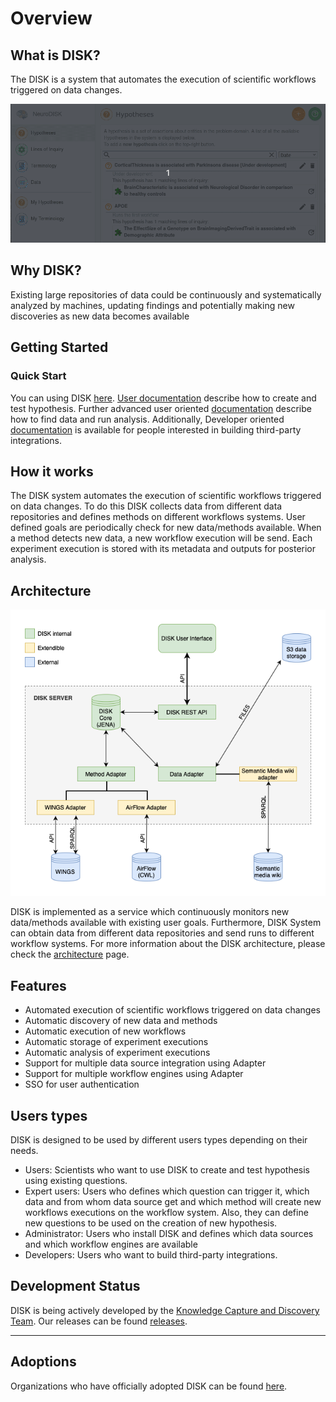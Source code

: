 # Overview

## What is DISK?

The DISK is a system that automates the execution of scientific workflows triggered on data changes. 

![DISK](figures/user-guide/web.gif "DISK")


## Why DISK?

Existing large repositories of
data could be continuously and systematically analyzed by
machines, updating findings and potentially making new
discoveries as new data becomes available

## Getting Started


### Quick Start

You can using DISK [here](https://disk.isi.edu).
[User documentation](user-guide/) describe how to create and test hypothesis.
Further advanced user oriented [documentation](advanced-user/) describe how to find 
data and run analysis. Additionally, Developer oriented [documentation](developer-guide/) 
is available for people interested in building third-party integrations.


## How it works

The DISK system automates the execution of scientific workflows triggered on data changes.
To do this DISK collects data from different data repositories and defines methods on different workflows systems.
User defined goals are periodically check for new data/methods available. When a method detects new data, a new workflow execution will be send.
Each experiment execution is stored with its metadata and outputs for posterior analysis.

## Architecture

![Disk API interactions](figures/DISK-adapters.png "DISK API interactions")

DISK is implemented as a service which continuously monitors new data/methods available with existing user goals.
Furthermore, DISK System can obtain data from different data repositories and send runs to different workflow systems.
For more information about the DISK architecture, please check the [architecture](developer-guide/architecture/) page.

## Features

- Automated execution of scientific workflows triggered on data changes
- Automatic discovery of new data and methods
- Automatic execution of new workflows
- Automatic storage of experiment executions
- Automatic analysis of experiment executions
- Support for multiple data source integration using Adapter
- Support for multiple workflow engines using Adapter
- SSO for user authentication

## Users types

DISK is designed to be used by different users types depending on their needs.

- Users: Scientists who want to use DISK to create and test hypothesis using existing questions.
- Expert users: Users who defines which question can trigger it, which data and from whom data source get and which method will create new workflows executions on the workflow system. Also, they can define new questions to be used on the creation of new hypothesis.
- Administrator: Users who install DISK and defines which data sources and which workflow engines are available
- Developers: Users who want to build third-party integrations.

## Development Status

DISK is being actively developed by the [Knowledge Capture and Discovery Team](https://knowledgecaptureanddiscovery.github.io/).
Our releases can be found [releases](https://github.com/KnowledgeCaptureAndDiscovery/DISK-WEB/releases).

---



## Adoptions

Organizations who have officially adopted DISK can be found [here](adoptions).
